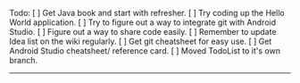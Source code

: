 Todo:
[ ] Get Java book and start with refresher.
[ ] Try coding up the Hello World application.
[ ] Try to figure out a way to integrate git with Android Studio.
[ ] Figure out a way to share code easily.
[ ] Remember to update Idea list on the wiki regularly.
[ ] Get git cheatsheet for easy use.
[ ] Get Android Studio cheatsheet/ reference card.
[ ] Moved TodoList to it's own branch.

---